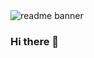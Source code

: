 <img src ="https://user-images.githubusercontent.com/44746253/88865557-1c02cd00-d200-11ea-8680-181589753d31.png" alt = "readme banner">










### Hi there 👋

<!--
**amxra/amxra** is a ✨ _special_ ✨ repository because its `README.md` (this file) appears on your GitHub profile.

Here are some ideas to get you started:

- 🔭 I’m currently working on ...
- 🌱 I’m currently learning ...
- 👯 I’m looking to collaborate on ...
- 🤔 I’m looking for help with ...
- 💬 Ask me about ...
- 📫 How to reach me: ...
- 😄 Pronouns: ...
- ⚡ Fun fact: ...
-->
